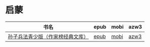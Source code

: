 # 启蒙

| 书名 | epub | mobi | azw3 |
| --- | --- | --- | --- |
| [孙子兵法青少版（作家榜经典文库）](http://ct.dalanmei.com/f/31084289-570291262-22edc2) | [epub](http://ct.dalanmei.com/f/31084289-570291262-22edc2) | [mobi](http://ct.dalanmei.com/f/31084289-570171184-2c8bd9) | [azw3](http://ct.dalanmei.com/f/31084289-570360144-6a67e9) |
